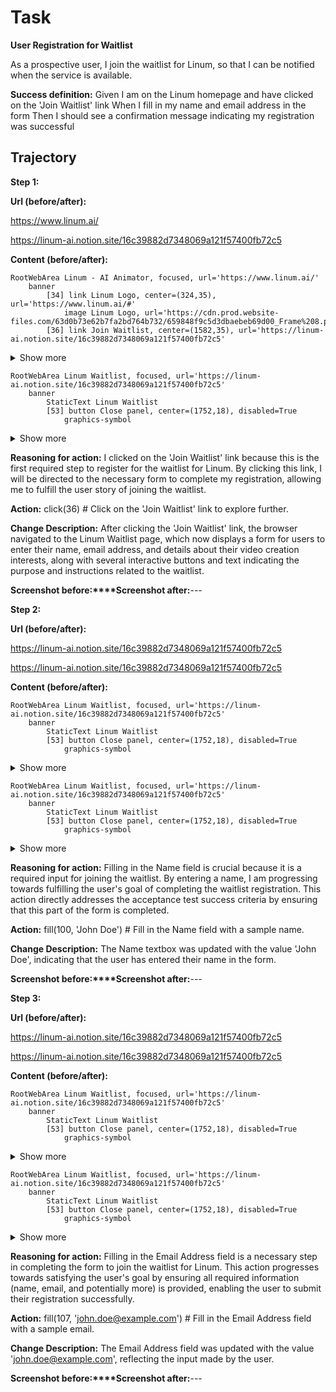 # Task

**User Registration for Waitlist**

As a prospective user,
I join the waitlist for Linum,
so that I can be notified when the service is available.

**Success definition:** Given I am on the Linum homepage and have clicked on the 'Join Waitlist' link
When I fill in my name and email address in the form
Then I should see a confirmation message indicating my registration was successful

## Trajectory

**Step 1:**

**Url (before/after):** 

https://www.linum.ai/

https://linum-ai.notion.site/16c39882d7348069a121f57400fb72c5

**Content (before/after):** 

```
RootWebArea Linum - AI Animator, focused, url='https://www.linum.ai/'
	banner
		[34] link Linum Logo, center=(324,35), url='https://www.linum.ai/#'
			image Linum Logo, url='https://cdn.prod.website-files.com/63d0b73e62b7fa2bd764b732/659848f9c5d3dbaebeb69d00_Frame%208.png'
		[36] link Join Waitlist, center=(1582,35), url='https://linum-ai.notion.site/16c39882d7348069a121f57400fb72c5'
```
<details><summary>Show more</summary>

```
	StaticText Type text
	StaticText Dream video
	image Anime waves GIF, url='https://cdn.prod.website-files.com/63d0b73e62b7fa2bd764b732/659877e2a8d6c3f9c720eaa3_waves-high.gif'
	image Cigar smoke GIF, url='https://cdn.prod.website-files.com/63d0b73e62b7fa2bd764b732/659889cb8183eee50bb7ad1e_cigar-smoke.gif'
	image Teddy bear swimming GIF, url='https://cdn.prod.website-files.com/63d0b73e62b7fa2bd764b732/65988a008420a166d7fee21b_bear-swimming.gif'
	image Cat yawning GIF, url='https://cdn.prod.website-files.com/63d0b73e62b7fa2bd764b732/65988a460878ff179889bdbd_cat-yawning.gif'
	StaticText GIFs generated using Linum text-to-video v1
	[58] link Join Waitlist, center=(960,711), url='https://linum-ai.notion.site/16c39882d7348069a121f57400fb72c5'
	[65] link Want to get in touch? Email us at hello @linum.ai, center=(420,773), url='mailto:hello@linum.ai?subject=Hi%20team!'
	StaticText Copyright © 2024 Linum, Inc. All rights reserved.
	[68] link Privacy Policy, center=(1607,777), url='https://www.notion.so/Privacy-Policy-21446ca4cdf44e3996e6200eacd868c2?pvs=4'
	[69] link Terms of Service, center=(1607,797), url='https://swamp-shop-015.notion.site/Terms-of-Service-6a93c411e43a4a1e855f150db6ad517b'
```
</details>



```
RootWebArea Linum Waitlist, focused, url='https://linum-ai.notion.site/16c39882d7348069a121f57400fb72c5'
	banner
		StaticText Linum Waitlist
		[53] button Close panel, center=(1752,18), disabled=True
			graphics-symbol
```
<details><summary>Show more</summary>

```
		[56] button More actions, center=(1780,20)
			graphics-symbol
		[58] button Made with, center=(1857,22)
			graphics-symbol
	main
		image Page icon, url='https://linum-ai.notion.site/image/https%3A%2F%2Fprod-files-secure.s3.us-west-2.amazonaws.com%2Faea066b1-99e5-4636-80cb-2d11fa6d7be4%2F09920b79-6add-4105-898c-24831b7c8c24%2FLinum_L.svg?table=block&id=16c39882-d734-8069-a121-f57400fb72c5&spaceId=aea066b1-99e5-4636-80cb-2d11fa6d7be4&userId=&cache=v2'
		[89] heading Linum Waitlist, center=(960,310)
		StaticText Thank you for your interest in Linum’s text-to-video model. We will email you access credentials, once you are selected off the waitlist.
		heading Name*
		[92] div, center=(961,375), inner_text=Thank you for your interest in Linum’s text-to-video model. We will email you access credentials, once you are selected off the waitlist.
		[100] textbox Name*, center=(960,502), contenteditable=True, required, type=text
		heading Email Address*
		[107] textbox Email Address*, center=(960,624), contenteditable=True, required, type=text
		heading What are you trying to make?*
		[117] textbox What are you trying to make?*, center=(960,770), contenteditable=True, required, type=text
		group What other video models have you tried?*
			Legend
			StaticText (Select as many as you like)
			[125] button Runway Gen-3, center=(956,949)
				LabelText
					checkbox Runway Gen-3, checked='false'
					StaticText Runway Gen-3
			[137] button OpenAI Sora, center=(956,981)
				LabelText
					checkbox OpenAI Sora, checked='false'
					StaticText OpenAI Sora
			[149] button Google Veo-2, center=(956,1013)
				LabelText
					checkbox Google Veo-2, checked='false'
					StaticText Google Veo-2
			[161] button Tencent Hunyuan, center=(956,1045)
				LabelText
					checkbox Tencent Hunyuan, checked='false'
					StaticText Tencent Hunyuan
			[173] button MiniMax, center=(956,1077)
				LabelText
					checkbox MiniMax, checked='false'
					StaticText MiniMax
			button Pika
				LabelText
					checkbox Pika, checked='false'
					StaticText Pika
		heading What’s the biggest limitation you’ve hit with other video models?
		textbox What’s the biggest limitation you’ve hit with other video models?
		button Submit
		StaticText Never submit sensitive personal information, like passwords, through Notion Forms.
		button Report abuse
```
</details>

**Reasoning for action:** I clicked on the 'Join Waitlist' link because this is the first required step to register for the waitlist for Linum. By clicking this link, I will be directed to the necessary form to complete my registration, allowing me to fulfill the user story of joining the waitlist.

**Action:** click(36) # Click on the 'Join Waitlist' link to explore further.

**Change Description:** After clicking the 'Join Waitlist' link, the browser navigated to the Linum Waitlist page, which now displays a form for users to enter their name, email address, and details about their video creation interests, along with several interactive buttons and text indicating the purpose and instructions related to the waitlist.

**Screenshot before:****Screenshot after:**---

**Step 2:**

**Url (before/after):** 

https://linum-ai.notion.site/16c39882d7348069a121f57400fb72c5

https://linum-ai.notion.site/16c39882d7348069a121f57400fb72c5

**Content (before/after):** 

```
RootWebArea Linum Waitlist, focused, url='https://linum-ai.notion.site/16c39882d7348069a121f57400fb72c5'
	banner
		StaticText Linum Waitlist
		[53] button Close panel, center=(1752,18), disabled=True
			graphics-symbol
```
<details><summary>Show more</summary>

```
		[56] button More actions, center=(1780,20)
			graphics-symbol
		[58] button Made with, center=(1857,22)
			graphics-symbol
	main
		image Page icon, url='https://linum-ai.notion.site/image/https%3A%2F%2Fprod-files-secure.s3.us-west-2.amazonaws.com%2Faea066b1-99e5-4636-80cb-2d11fa6d7be4%2F09920b79-6add-4105-898c-24831b7c8c24%2FLinum_L.svg?table=block&id=16c39882-d734-8069-a121-f57400fb72c5&spaceId=aea066b1-99e5-4636-80cb-2d11fa6d7be4&userId=&cache=v2'
		[89] heading Linum Waitlist, center=(960,310)
		StaticText Thank you for your interest in Linum’s text-to-video model. We will email you access credentials, once you are selected off the waitlist.
		heading Name*
		[92] div, center=(961,375), inner_text=Thank you for your interest in Linum’s text-to-video model. We will email you access credentials, once you are selected off the waitlist.
		[100] textbox Name*, center=(960,502), contenteditable=True, required, type=text
		heading Email Address*
		[107] textbox Email Address*, center=(960,624), contenteditable=True, required, type=text
		heading What are you trying to make?*
		[117] textbox What are you trying to make?*, center=(960,770), contenteditable=True, required, type=text
		group What other video models have you tried?*
			Legend
			StaticText (Select as many as you like)
			[125] button Runway Gen-3, center=(956,949)
				LabelText
					checkbox Runway Gen-3, checked='false'
					StaticText Runway Gen-3
			[137] button OpenAI Sora, center=(956,981)
				LabelText
					checkbox OpenAI Sora, checked='false'
					StaticText OpenAI Sora
			[149] button Google Veo-2, center=(956,1013)
				LabelText
					checkbox Google Veo-2, checked='false'
					StaticText Google Veo-2
			[161] button Tencent Hunyuan, center=(956,1045)
				LabelText
					checkbox Tencent Hunyuan, checked='false'
					StaticText Tencent Hunyuan
			[173] button MiniMax, center=(956,1077)
				LabelText
					checkbox MiniMax, checked='false'
					StaticText MiniMax
			button Pika
				LabelText
					checkbox Pika, checked='false'
					StaticText Pika
		heading What’s the biggest limitation you’ve hit with other video models?
		textbox What’s the biggest limitation you’ve hit with other video models?
		button Submit
		StaticText Never submit sensitive personal information, like passwords, through Notion Forms.
		button Report abuse
```
</details>



```
RootWebArea Linum Waitlist, focused, url='https://linum-ai.notion.site/16c39882d7348069a121f57400fb72c5'
	banner
		StaticText Linum Waitlist
		[53] button Close panel, center=(1752,18), disabled=True
			graphics-symbol
```
<details><summary>Show more</summary>

```
		[56] button More actions, center=(1780,20)
			graphics-symbol
		[58] button Made with, center=(1857,22)
			graphics-symbol
	main
		image Page icon, url='https://linum-ai.notion.site/image/https%3A%2F%2Fprod-files-secure.s3.us-west-2.amazonaws.com%2Faea066b1-99e5-4636-80cb-2d11fa6d7be4%2F09920b79-6add-4105-898c-24831b7c8c24%2FLinum_L.svg?table=block&id=16c39882-d734-8069-a121-f57400fb72c5&spaceId=aea066b1-99e5-4636-80cb-2d11fa6d7be4&userId=&cache=v2'
		[89] heading Linum Waitlist, center=(960,310)
		StaticText Thank you for your interest in Linum’s text-to-video model. We will email you access credentials, once you are selected off the waitlist.
		heading Name*
		[92] div, center=(961,375), inner_text=Thank you for your interest in Linum’s text-to-video model. We will email you access credentials, once you are selected off the waitlist.
		[100] textbox Name* value='John Doe', center=(960,502), contenteditable=True, focused, required, type=text
		heading Email Address*
		[107] textbox Email Address*, center=(960,624), contenteditable=True, required, type=text
		heading What are you trying to make?*
		[117] textbox What are you trying to make?*, center=(960,770), contenteditable=True, required, type=text
		group What other video models have you tried?*
			Legend
			StaticText (Select as many as you like)
			[125] button Runway Gen-3, center=(956,949)
				LabelText
					checkbox Runway Gen-3, checked='false'
					StaticText Runway Gen-3
			[137] button OpenAI Sora, center=(956,981)
				LabelText
					checkbox OpenAI Sora, checked='false'
					StaticText OpenAI Sora
			[149] button Google Veo-2, center=(956,1013)
				LabelText
					checkbox Google Veo-2, checked='false'
					StaticText Google Veo-2
			[161] button Tencent Hunyuan, center=(956,1045)
				LabelText
					checkbox Tencent Hunyuan, checked='false'
					StaticText Tencent Hunyuan
			[173] button MiniMax, center=(956,1077)
				LabelText
					checkbox MiniMax, checked='false'
					StaticText MiniMax
			button Pika
				LabelText
					checkbox Pika, checked='false'
					StaticText Pika
		heading What’s the biggest limitation you’ve hit with other video models?
		textbox What’s the biggest limitation you’ve hit with other video models?
		button Submit
		StaticText Never submit sensitive personal information, like passwords, through Notion Forms.
		button Report abuse
```
</details>

**Reasoning for action:** Filling in the Name field is crucial because it is a required input for joining the waitlist. By entering a name, I am progressing towards fulfilling the user's goal of completing the waitlist registration. This action directly addresses the acceptance test success criteria by ensuring that this part of the form is completed.

**Action:** fill(100, 'John Doe') # Fill in the Name field with a sample name.

**Change Description:** The Name textbox was updated with the value 'John Doe', indicating that the user has entered their name in the form.

**Screenshot before:****Screenshot after:**---

**Step 3:**

**Url (before/after):** 

https://linum-ai.notion.site/16c39882d7348069a121f57400fb72c5

https://linum-ai.notion.site/16c39882d7348069a121f57400fb72c5

**Content (before/after):** 

```
RootWebArea Linum Waitlist, focused, url='https://linum-ai.notion.site/16c39882d7348069a121f57400fb72c5'
	banner
		StaticText Linum Waitlist
		[53] button Close panel, center=(1752,18), disabled=True
			graphics-symbol
```
<details><summary>Show more</summary>

```
		[56] button More actions, center=(1780,20)
			graphics-symbol
		[58] button Made with, center=(1857,22)
			graphics-symbol
	main
		image Page icon, url='https://linum-ai.notion.site/image/https%3A%2F%2Fprod-files-secure.s3.us-west-2.amazonaws.com%2Faea066b1-99e5-4636-80cb-2d11fa6d7be4%2F09920b79-6add-4105-898c-24831b7c8c24%2FLinum_L.svg?table=block&id=16c39882-d734-8069-a121-f57400fb72c5&spaceId=aea066b1-99e5-4636-80cb-2d11fa6d7be4&userId=&cache=v2'
		[89] heading Linum Waitlist, center=(960,310)
		StaticText Thank you for your interest in Linum’s text-to-video model. We will email you access credentials, once you are selected off the waitlist.
		heading Name*
		[92] div, center=(961,375), inner_text=Thank you for your interest in Linum’s text-to-video model. We will email you access credentials, once you are selected off the waitlist.
		[100] textbox Name* value='John Doe', center=(960,502), contenteditable=True, focused, required, type=text
		heading Email Address*
		[107] textbox Email Address*, center=(960,624), contenteditable=True, required, type=text
		heading What are you trying to make?*
		[117] textbox What are you trying to make?*, center=(960,770), contenteditable=True, required, type=text
		group What other video models have you tried?*
			Legend
			StaticText (Select as many as you like)
			[125] button Runway Gen-3, center=(956,949)
				LabelText
					checkbox Runway Gen-3, checked='false'
					StaticText Runway Gen-3
			[137] button OpenAI Sora, center=(956,981)
				LabelText
					checkbox OpenAI Sora, checked='false'
					StaticText OpenAI Sora
			[149] button Google Veo-2, center=(956,1013)
				LabelText
					checkbox Google Veo-2, checked='false'
					StaticText Google Veo-2
			[161] button Tencent Hunyuan, center=(956,1045)
				LabelText
					checkbox Tencent Hunyuan, checked='false'
					StaticText Tencent Hunyuan
			[173] button MiniMax, center=(956,1077)
				LabelText
					checkbox MiniMax, checked='false'
					StaticText MiniMax
			button Pika
				LabelText
					checkbox Pika, checked='false'
					StaticText Pika
		heading What’s the biggest limitation you’ve hit with other video models?
		textbox What’s the biggest limitation you’ve hit with other video models?
		button Submit
		StaticText Never submit sensitive personal information, like passwords, through Notion Forms.
		button Report abuse
```
</details>



```
RootWebArea Linum Waitlist, focused, url='https://linum-ai.notion.site/16c39882d7348069a121f57400fb72c5'
	banner
		StaticText Linum Waitlist
		[53] button Close panel, center=(1752,18), disabled=True
			graphics-symbol
```
<details><summary>Show more</summary>

```
		[56] button More actions, center=(1780,20)
			graphics-symbol
		[58] button Made with, center=(1857,22)
			graphics-symbol
	main
		image Page icon, url='https://linum-ai.notion.site/image/https%3A%2F%2Fprod-files-secure.s3.us-west-2.amazonaws.com%2Faea066b1-99e5-4636-80cb-2d11fa6d7be4%2F09920b79-6add-4105-898c-24831b7c8c24%2FLinum_L.svg?table=block&id=16c39882-d734-8069-a121-f57400fb72c5&spaceId=aea066b1-99e5-4636-80cb-2d11fa6d7be4&userId=&cache=v2'
		[89] heading Linum Waitlist, center=(960,310)
		StaticText Thank you for your interest in Linum’s text-to-video model. We will email you access credentials, once you are selected off the waitlist.
		heading Name*
		[92] div, center=(961,375), inner_text=Thank you for your interest in Linum’s text-to-video model. We will email you access credentials, once you are selected off the waitlist.
		[100] textbox Name* value='John Doe', center=(960,502), contenteditable=True, required, type=text
		heading Email Address*
		[107] textbox Email Address* value='john.doe@example.com', center=(960,624), contenteditable=True, focused, required, type=text
		heading What are you trying to make?*
		[117] textbox What are you trying to make?*, center=(960,770), contenteditable=True, required, type=text
		group What other video models have you tried?*
			Legend
			StaticText (Select as many as you like)
			[125] button Runway Gen-3, center=(956,949)
				LabelText
					checkbox Runway Gen-3, checked='false'
					StaticText Runway Gen-3
			[137] button OpenAI Sora, center=(956,981)
				LabelText
					checkbox OpenAI Sora, checked='false'
					StaticText OpenAI Sora
			[149] button Google Veo-2, center=(956,1013)
				LabelText
					checkbox Google Veo-2, checked='false'
					StaticText Google Veo-2
			[161] button Tencent Hunyuan, center=(956,1045)
				LabelText
					checkbox Tencent Hunyuan, checked='false'
					StaticText Tencent Hunyuan
			[173] button MiniMax, center=(956,1077)
				LabelText
					checkbox MiniMax, checked='false'
					StaticText MiniMax
			button Pika
				LabelText
					checkbox Pika, checked='false'
					StaticText Pika
		heading What’s the biggest limitation you’ve hit with other video models?
		textbox What’s the biggest limitation you’ve hit with other video models?
		button Submit
		StaticText Never submit sensitive personal information, like passwords, through Notion Forms.
		button Report abuse
```
</details>

**Reasoning for action:** Filling in the Email Address field is a necessary step in completing the form to join the waitlist for Linum. This action progresses towards satisfying the user's goal by ensuring all required information (name, email, and potentially more) is provided, enabling the user to submit their registration successfully.

**Action:** fill(107, 'john.doe@example.com') # Fill in the Email Address field with a sample email.

**Change Description:** The Email Address field was updated with the value 'john.doe@example.com', reflecting the input made by the user.

**Screenshot before:****Screenshot after:**---

